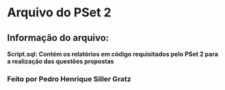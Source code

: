 # Arquivo do PSet 2
## Informação do arquivo:
<b>Script.sql: Contém os relatórios em código requisitados pelo PSet 2 para a realização das questões propostas</b><br>
### Feito por Pedro Henrique Siller Gratz
 
